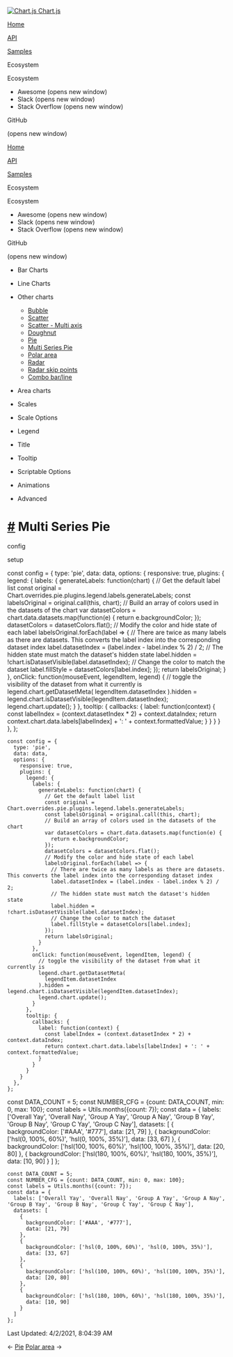 <a href="/docs/3.0.0/" class="home-link router-link-active"><img src="/docs/3.0.0/favicon.ico" alt="Chart.js" class="logo" /> <span class="site-name can-hide">Chart.js</span></a>

<a href="/docs/3.0.0/" class="nav-link">Home</a>

<a href="/docs/3.0.0/api/" class="nav-link">API</a>

<a href="/docs/3.0.0/samples/" class="nav-link router-link-active">Samples</a>

<span class="title">Ecosystem</span> <span class="arrow down"></span>

<span class="title">Ecosystem</span> <span class="arrow right"></span>

-   Awesome
    <span class="sr-only">(opens new window)</span>
-   Slack
    <span class="sr-only">(opens new window)</span>
-   Stack Overflow
    <span class="sr-only">(opens new window)</span>

GitHub

<span class="sr-only">(opens new window)</span>

<a href="/docs/3.0.0/" class="nav-link">Home</a>

<a href="/docs/3.0.0/api/" class="nav-link">API</a>

<a href="/docs/3.0.0/samples/" class="nav-link router-link-active">Samples</a>

<span class="title">Ecosystem</span> <span class="arrow down"></span>

<span class="title">Ecosystem</span> <span class="arrow right"></span>

-   Awesome
    <span class="sr-only">(opens new window)</span>
-   Slack
    <span class="sr-only">(opens new window)</span>
-   Stack Overflow
    <span class="sr-only">(opens new window)</span>

GitHub

<span class="sr-only">(opens new window)</span>

-   Bar Charts <span class="arrow right"></span>

-   Line Charts <span class="arrow right"></span>

-   Other charts <span class="arrow down"></span>

    -   <a href="/docs/3.0.0/samples/other-charts/bubble.html" class="sidebar-link">Bubble</a>
    -   <a href="/docs/3.0.0/samples/other-charts/scatter.html" class="sidebar-link">Scatter</a>
    -   <a href="/docs/3.0.0/samples/other-charts/scatter-multi-axis.html" class="sidebar-link">Scatter - Multi axis</a>
    -   <a href="/docs/3.0.0/samples/other-charts/doughnut.html" class="sidebar-link">Doughnut</a>
    -   <a href="/docs/3.0.0/samples/other-charts/pie.html" class="sidebar-link">Pie</a>
    -   <a href="/docs/3.0.0/samples/other-charts/multi-series-pie.html" class="active sidebar-link">Multi Series Pie</a>
    -   <a href="/docs/3.0.0/samples/other-charts/polar-area.html" class="sidebar-link">Polar area</a>
    -   <a href="/docs/3.0.0/samples/other-charts/radar.html" class="sidebar-link">Radar</a>
    -   <a href="/docs/3.0.0/samples/other-charts/radar-skip-points.html" class="sidebar-link">Radar skip points</a>
    -   <a href="/docs/3.0.0/samples/other-charts/combo-bar-line.html" class="sidebar-link">Combo bar/line</a>

-   Area charts <span class="arrow right"></span>

-   Scales <span class="arrow right"></span>

-   Scale Options <span class="arrow right"></span>

-   Legend <span class="arrow right"></span>

-   Title <span class="arrow right"></span>

-   Tooltip <span class="arrow right"></span>

-   Scriptable Options <span class="arrow right"></span>

-   Animations <span class="arrow right"></span>

-   Advanced <span class="arrow right"></span>

<a href="#multi-series-pie" class="header-anchor">#</a> Multi Series Pie
========================================================================

config

setup

<a href="https://github.com/chartjs/Chart.js/blob/master/docs/samples/other-charts/multi-series-pie.md" class="code-editor-tool fab fa-github fa-lg" title="View on GitHub"></a>

const config = { type: 'pie', data: data, options: { responsive: true, plugins: { legend: { labels: { generateLabels: function(chart) { // Get the default label list const original = Chart.overrides.pie.plugins.legend.labels.generateLabels; const labelsOriginal = original.call(this, chart); // Build an array of colors used in the datasets of the chart var datasetColors = chart.data.datasets.map(function(e) { return e.backgroundColor; }); datasetColors = datasetColors.flat(); // Modify the color and hide state of each label labelsOriginal.forEach(label =&gt; { // There are twice as many labels as there are datasets. This converts the label index into the corresponding dataset index label.datasetIndex = (label.index - label.index % 2) / 2; // The hidden state must match the dataset's hidden state label.hidden = !chart.isDatasetVisible(label.datasetIndex); // Change the color to match the dataset label.fillStyle = datasetColors\[label.index\]; }); return labelsOriginal; } }, onClick: function(mouseEvent, legendItem, legend) { // toggle the visibility of the dataset from what it currently is legend.chart.getDatasetMeta( legendItem.datasetIndex ).hidden = legend.chart.isDatasetVisible(legendItem.datasetIndex); legend.chart.update(); } }, tooltip: { callbacks: { label: function(context) { const labelIndex = (context.datasetIndex \* 2) + context.dataIndex; return context.chart.data.labels\[labelIndex\] + ': ' + context.formattedValue; } } } } }, };

    const config = {
      type: 'pie',
      data: data,
      options: {
        responsive: true,
        plugins: {
          legend: {
            labels: {
              generateLabels: function(chart) {
                // Get the default label list
                const original = Chart.overrides.pie.plugins.legend.labels.generateLabels;
                const labelsOriginal = original.call(this, chart);
                // Build an array of colors used in the datasets of the chart
                var datasetColors = chart.data.datasets.map(function(e) {
                  return e.backgroundColor;
                });
                datasetColors = datasetColors.flat();
                // Modify the color and hide state of each label
                labelsOriginal.forEach(label => {
                  // There are twice as many labels as there are datasets. This converts the label index into the corresponding dataset index
                  label.datasetIndex = (label.index - label.index % 2) / 2;
                  // The hidden state must match the dataset's hidden state
                  label.hidden = !chart.isDatasetVisible(label.datasetIndex);
                  // Change the color to match the dataset
                  label.fillStyle = datasetColors[label.index];
                });
                return labelsOriginal;
              }
            },
            onClick: function(mouseEvent, legendItem, legend) {
              // toggle the visibility of the dataset from what it currently is
              legend.chart.getDatasetMeta(
                legendItem.datasetIndex
              ).hidden = legend.chart.isDatasetVisible(legendItem.datasetIndex);
              legend.chart.update();
            }
          },
          tooltip: {
            callbacks: {
              label: function(context) {
                const labelIndex = (context.datasetIndex * 2) + context.dataIndex;
                return context.chart.data.labels[labelIndex] + ': ' + context.formattedValue;
              }
            }
          }
        }
      },
    };

const DATA\_COUNT = 5; const NUMBER\_CFG = {count: DATA\_COUNT, min: 0, max: 100}; const labels = Utils.months({count: 7}); const data = { labels: \['Overall Yay', 'Overall Nay', 'Group A Yay', 'Group A Nay', 'Group B Yay', 'Group B Nay', 'Group C Yay', 'Group C Nay'\], datasets: \[ { backgroundColor: \['\#AAA', '\#777'\], data: \[21, 79\] }, { backgroundColor: \['hsl(0, 100%, 60%)', 'hsl(0, 100%, 35%)'\], data: \[33, 67\] }, { backgroundColor: \['hsl(100, 100%, 60%)', 'hsl(100, 100%, 35%)'\], data: \[20, 80\] }, { backgroundColor: \['hsl(180, 100%, 60%)', 'hsl(180, 100%, 35%)'\], data: \[10, 90\] } \] };

    const DATA_COUNT = 5;
    const NUMBER_CFG = {count: DATA_COUNT, min: 0, max: 100};
    const labels = Utils.months({count: 7});
    const data = {
      labels: ['Overall Yay', 'Overall Nay', 'Group A Yay', 'Group A Nay', 'Group B Yay', 'Group B Nay', 'Group C Yay', 'Group C Nay'],
      datasets: [
        {
          backgroundColor: ['#AAA', '#777'],
          data: [21, 79]
        },
        {
          backgroundColor: ['hsl(0, 100%, 60%)', 'hsl(0, 100%, 35%)'],
          data: [33, 67]
        },
        {
          backgroundColor: ['hsl(100, 100%, 60%)', 'hsl(100, 100%, 35%)'],
          data: [20, 80]
        },
        {
          backgroundColor: ['hsl(180, 100%, 60%)', 'hsl(180, 100%, 35%)'],
          data: [10, 90]
        }
      ]
    };

<span class="prefix">Last Updated:</span> <span class="time">4/2/2021, 8:04:39 AM</span>

<span class="prev"> ← <a href="/docs/3.0.0/samples/other-charts/pie.html" class="prev">Pie</a> </span> <span class="next"> [Polar area](/docs/3.0.0/samples/other-charts/polar-area.html) → </span>

